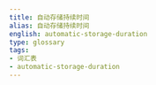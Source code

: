 ```yaml
---
title: 自动存储持续时间
alias: 自动存储持续时间
english: automatic-storage-duration
type: glossary
tags:
- 词汇表
- automatic-storage-duration
---
```

